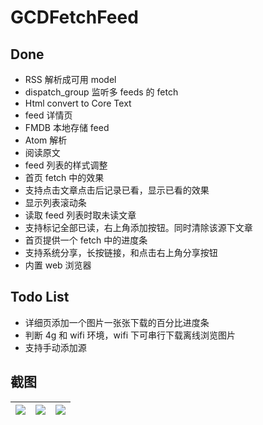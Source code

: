 # GCDFetchFeed

## Done

* RSS 解析成可用 model
* dispatch_group 监听多 feeds 的 fetch
* Html convert to Core Text
* feed 详情页
* FMDB 本地存储 feed
* Atom 解析
* 阅读原文
* feed 列表的样式调整
* 首页 fetch 中的效果
* 支持点击文章点击后记录已看，显示已看的效果
* 显示列表滚动条
* 读取 feed 列表时取未读文章
* 支持标记全部已读，右上角添加按钮。同时清除该源下文章
* 首页提供一个 fetch 中的进度条
* 支持系统分享，长按链接，和点击右上角分享按钮
* 内置 web 浏览器

## Todo List

* 详细页添加一个图片一张张下载的百分比进度条
* 判断 4g 和 wifi 环境，wifi 下可串行下载离线浏览图片
* 支持手动添加源

## 截图

![](https://github.com/ming1016/GCDFetchFeed/blob/master/GCDFetchFeed/resource/ScreenShot1.png?raw=true)|![](https://github.com/ming1016/GCDFetchFeed/blob/master/GCDFetchFeed/resource/ScreenShot2.png?raw=true)|![](https://github.com/ming1016/GCDFetchFeed/blob/master/GCDFetchFeed/resource/ScreenShot3.png?raw=true)  
:-------------------------:|:-------------------------:|:-------------------------:
